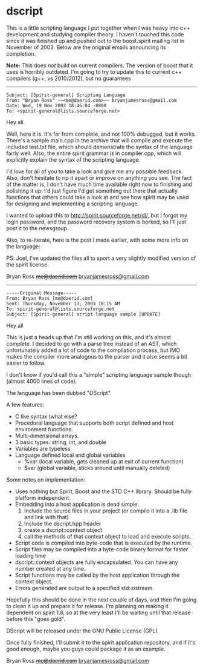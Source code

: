dscript
=======

This is a little scripting language I put together when I was heavy
into c++ development and studying compiler theory. I haven't
touched this code since it was finished up and pushed out to the
boost.spirit mailing list in November of 2003. Below are the original
emails announcing its completion.

**Note:** This does _not_ build on current compilers. The version of
boost that it uses is horribly outdated. I'm going to try to update
this to current c++ compilers (g++, vs 2010/2012), but no guarantees

-------------------------------------------------------------------------------

```
Subject: [Spirit-general] Scripting Language
From: "Bryan Ross" ~~<me@daerid.com>~~ bryanjamesross@gmail.com
Date: Wed, 19 Nov 2003 18:46:04 -0800
To: <spirit-general@lists.sourceforge.net>
```

Hey all.

Well, here it is. It's far from complete, and not 100% debugged, but it
works. There's a sample main.cpp in the archive that will compile and
execute the included test.txt file, which should demonstrate the syntax of
the language fairly well. Also, the entire spirit grammar is in
compiler.cpp, which will explicitly explain the syntax of the scripting
language.

I'd love for all of you to take a look and give me any possible feedback.
Also, don't hesitate to rip it apart or improve on anything you see. The
fact of the matter is, I don't have much time available right now to
finishing and polishing it up. I'd just figure I'd get something out there
that actually functions that others could take a look at and see how spirit
may be used for designing and implementing a scripting language.

I wanted to upload this to http://spirit.sourceforge.net/dl/, but I forgot
my login password, and the password recovery system is borked, so I'll just
post it to the newsgroup.

Also, to re-iterate, here is the post I made earlier, with some more info on
the language:

PS: Joel, I've updated the files all to sport a very slightly modified
version of the spirit license.

Bryan Ross
~~me@daerid.com~~
bryanjamesross@gmail.com

-------------------------------------------------------------------------------

```
-----Original Message-----
From: Bryan Ross [me@daerid.com]
Sent: Thursday, November 13, 2003 10:15 AM
To: spirit-general@lists.sourceforge.net
Subject: [Spirit-general] script language sample [UPDATE]
```

Hey all

This is just a heads up that I'm still working on this, and it's almost
complete. I decided to go with a parse tree instead of an AST, which
unfortunately added a lot of code to the compilation process, but IMO makes
the compiler more analogous to the parser and it also seems a bit easier to
follow.

I don't know if you'd call this a "simple" scripting language sample though
(almost 4000 lines of code).

The language has been dubbed "DScript".

A few features:

* C like syntax (what else?
* Procedural language that supports both script defined and host environment
  functions.
* Multi-dimensional arrays.
* 3 basic types: string, int, and double
* Variables are typeless
* Language defined local and global variables
	- %var (local variable, gets cleaned up at exit of current function)
	- $var (global variable, sticks around until manually deleted)

Some notes on implementation:

* Uses nothing but Spirit, Boost and the STD C++ library. Should be fully
platform independent.
* Embedding into a host application is dead simple:
    1. Include the source files in your project (or compile it into a .lib
       file and link with that)
    2. Include the dscript.hpp header
    3. create a dscript::context object
    4. call the methods of that context object to load and execute scripts.
* Script code is compiled into byte-code that is executed by the runtime.
* Script files may be compiled into a byte-code binary format for faster
  loading time
* dscript::context objects are fully encapsulated. You can have any number
  created at any time.
* Script functions may be called by the host application through the context
  object.
* Errors generated are output to a specified std::ostream

Hopefully this should be done in the next couple of days, and then I'm going
to clean it up and prepare it for release.
I'm planning on making it dependent on spirit 1.8, so at the very least I'll
be waiting until that release before this "goes gold".

DScript will be released under the GNU Public License (GPL)

Once fully finished, I'll submit it to the spirit application repository,
and if it's good enough, maybe you guys could package it as an example.

Bryan Ross
~~me@daerid.com~~
bryanjamesross@gmail.com

